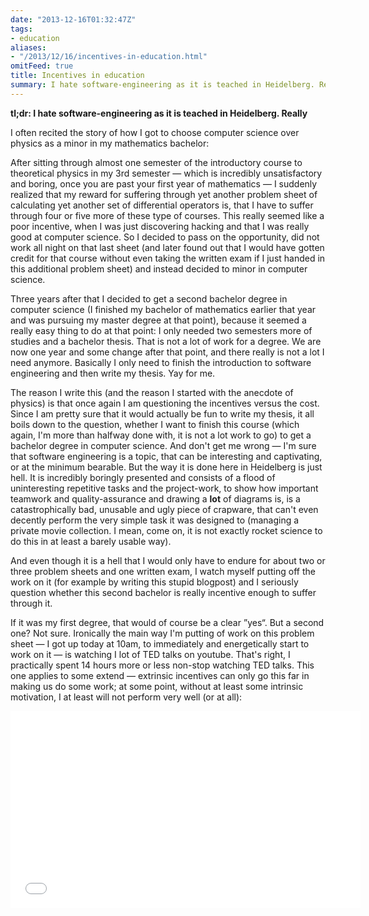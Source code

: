 ```yaml
---
date: "2013-12-16T01:32:47Z"
tags:
- education
aliases:
- "/2013/12/16/incentives-in-education.html"
omitFeed: true
title: Incentives in education
summary: I hate software-engineering as it is teached in Heidelberg. Really.
---
```


**tl;dr: I hate software-engineering as it is teached in Heidelberg. Really**

I often recited the story of how I got to choose computer science over physics
as a minor in my mathematics bachelor:

After sitting through almost one semester of the introductory course to
theoretical physics in my 3rd semester — which is incredibly unsatisfactory
and boring, once you are past your first year of mathematics — I suddenly
realized that my reward for suffering through yet another problem sheet of
calculating yet another set of differential operators is, that I have to suffer
through four or five more of these type of courses. This really seemed like a
poor incentive, when I was just discovering hacking and that I was really good
at computer science. So I decided to pass on the opportunity, did not work all
night on that last sheet (and later found out that I would have gotten credit
for that course without even taking the written exam if I just handed in this
additional problem sheet) and instead decided to minor in computer science.

Three years after that I decided to get a second bachelor degree in computer
science (I finished my bachelor of mathematics earlier that year and was
pursuing my master degree at that point), because it seemed a really easy thing
to do at that point: I only needed two semesters more of studies and a bachelor
thesis. That is not a lot of work for a degree. We are now one year and some
change after that point, and there really is not a lot I need anymore.
Basically I only need to finish the introduction to software engineering and
then write my thesis. Yay for me.

The reason I write this (and the reason I started with the anecdote of
physics) is that once again I am questioning the incentives versus the cost.
Since I am pretty sure that it would actually be fun to write my thesis, it all
boils down to the question, whether I want to finish this course (which again,
I'm more than halfway done with, it is not a lot work to go) to get a bachelor
degree in computer science. And don't get me wrong — I'm sure that software
engineering is a topic, that can be interesting and captivating, or at the
minimum bearable. But the way it is done here in Heidelberg is just hell. It is
incredibly boringly presented and consists of a flood of uninteresting
repetitive tasks and the project-work, to show how important teamwork and
quality-assurance and drawing a **lot** of diagrams is, is a catastrophically
bad, unusable and ugly piece of crapware, that can't even decently perform the
very simple task it was designed to (managing a private movie collection. I
mean, come on, it is not exactly rocket science to do this in at least a barely
usable way).

And even though it is a hell that I would only have to endure for about two or
three problem sheets and one written exam, I watch myself putting off the work
on it (for example by writing this stupid blogpost) and I seriously question
whether this second bachelor is really incentive enough to suffer through it.

If it was my first degree, that would of course be a clear ”yes“. But a second
one? Not sure. Ironically the main way I'm putting of work on this problem
sheet — I got up today at 10am, to immediately and energetically start to work
on it — is watching I lot of TED talks on youtube. That's right, I practically
spent 14 hours more or less non-stop watching TED talks. This one applies to
some extend — extrinsic incentives can only go this far in making us do some
work; at some point, without at least some intrinsic motivation, I at least
will not perform very well (or at all):

<div class="video-container">
  <iframe width="560" height="315" src="//www.youtube-nocookie.com/embed/rrkrvAUbU9Y" frameborder="0" allowfullscreen></iframe>
</div>
